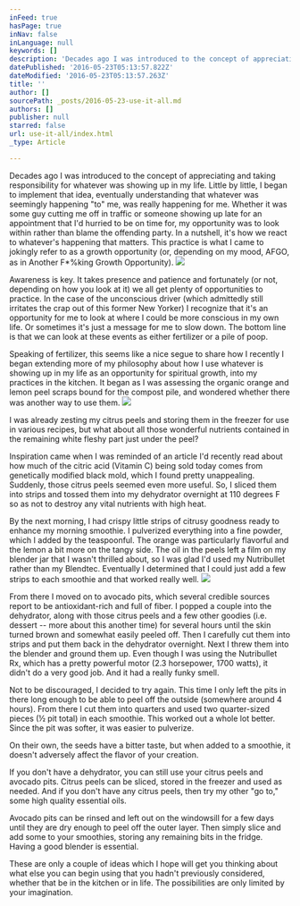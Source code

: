 ```yaml
---
inFeed: true
hasPage: true
inNav: false
inLanguage: null
keywords: []
description: 'Decades ago I was introduced to the concept of appreciating and taking responsibility for whatever was showing up in my life. Little by little, I began to implement that idea, eventually understanding that whatever was seemingly happening “to” me, was really happening for me. Whether it was some guy cutting me off in traffic or someone showing up late for an appointment that I’d hurried to be on time for, my opportunity was to look within rather than blame the offending party. In a nutshell, it’s how we react to whatever’s happening that matters. This practice is what I came to jokingly refer to as a growth opportunity (or, depending on my mood, AFGO, as in Another F*%king Growth Opportunity).'
datePublished: '2016-05-23T05:13:57.822Z'
dateModified: '2016-05-23T05:13:57.263Z'
title: ''
author: []
sourcePath: _posts/2016-05-23-use-it-all.md
authors: []
publisher: null
starred: false
url: use-it-all/index.html
_type: Article

---
```

Decades ago I was introduced to the concept of appreciating and taking responsibility for whatever was showing up in my life. Little by little, I began to implement that idea, eventually understanding that whatever was seemingly happening "to" me, was really happening for me. Whether it was some guy cutting me off in traffic or someone showing up late for an appointment that I'd hurried to be on time for, my opportunity was to look within rather than blame the offending party. In a nutshell, it's how we react to whatever's happening that matters. This practice is what I came to jokingly refer to as a growth opportunity (or, depending on my mood, AFGO, as in Another F\*%king Growth Opportunity).
![](https://the-grid-user-content.s3-us-west-2.amazonaws.com/243fc6f1-7c53-4278-858f-94e253ef2090.jpg)

Awareness is key. It takes presence and patience and fortunately (or not, depending on how you look at it) we all get plenty of opportunities to practice. In the case of the unconscious driver (which admittedly still irritates the crap out of this former New Yorker) I recognize that it's an opportunity for me to look at where I could be more conscious in my own life. Or sometimes it's just a message for me to slow down. The bottom line is that we can look at these events as either fertilizer or a pile of poop.

Speaking of fertilizer, this seems like a nice segue to share how I recently I began extending more of my philosophy about how I use whatever is showing up in my life as an opportunity for spiritual growth, into my practices in the kitchen. It began as I was assessing the organic orange and lemon peel scraps bound for the compost pile, and wondered whether there was another way to use them.
![](https://the-grid-user-content.s3-us-west-2.amazonaws.com/edf3ca1b-5bff-43d0-a8f3-0718d54092ac.jpg)

I was already zesting my citrus peels and storing them in the freezer for use in various recipes, but what about all those wonderful nutrients contained in the remaining white fleshy part just under the peel?

Inspiration came when I was reminded of an article I'd recently read about how much of the citric acid (Vitamin C) being sold today comes from genetically modified black mold, which I found pretty unappealing. Suddenly, those citrus peels seemed even more useful. So, I sliced them into strips and tossed them into my dehydrator overnight at 110 degrees F so as not to destroy any vital nutrients with high heat.

By the next morning, I had crispy little strips of citrusy goodness ready to enhance my morning smoothie. I pulverized everything into a fine powder, which I added by the teaspoonful. The orange was particularly flavorful and the lemon a bit more on the tangy side. The oil in the peels left a film on my blender jar that I wasn't thrilled about, so I was glad I'd used my Nutribullet rather than my Blendtec. Eventually I determined that I could just add a few strips to each smoothie and that worked really well.
![](https://the-grid-user-content.s3-us-west-2.amazonaws.com/1211e537-606d-4b34-a02d-d538f69c7cf4.jpg)

From there I moved on to avocado pits, which several credible sources report to be antioxidant-rich and full of fiber. I popped a couple into the dehydrator, along with those citrus peels and a few other goodies (i.e. dessert -- more about this another time) for several hours until the skin turned brown and somewhat easily peeled off. Then I carefully cut them into strips and put them back in the dehydrator overnight. Next I threw them into the blender and ground them up. Even though I was using the Nutribullet Rx, which has a pretty powerful motor (2.3 horsepower, 1700 watts), it didn't do a very good job. And it had a really funky smell.

Not to be discouraged, I decided to try again. This time I only left the pits in there long enough to be able to peel off the outside (somewhere around 4 hours). From there I cut them into quarters and used two quarter-sized pieces (½ pit total) in each smoothie. This worked out a whole lot better. Since the pit was softer, it was easier to pulverize.

On their own, the seeds have a bitter taste, but when added to a smoothie, it doesn't adversely affect the flavor of your creation.

If you don't have a dehydrator, you can still use your citrus peels and avocado pits. Citrus peels can be sliced, stored in the freezer and used as needed. And if you don't have any citrus peels, then try my other "go to," some high quality essential oils.

Avocado pits can be rinsed and left out on the windowsill for a few days until they are dry enough to peel off the outer layer. Then simply slice and add some to your smoothies, storing any remaining bits in the fridge. Having a good blender is essential.

These are only a couple of ideas which I hope will get you thinking about what else you can begin using that you hadn't previously considered, whether that be in the kitchen or in life. The possibilities are only limited by your imagination.